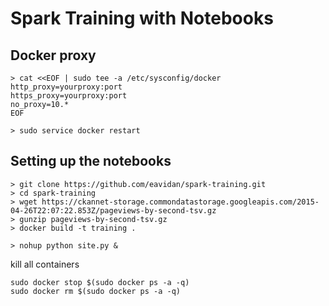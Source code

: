 # Spark Training with Notebooks

## Docker proxy
```
> cat <<EOF | sudo tee -a /etc/sysconfig/docker
http_proxy=yourproxy:port
https_proxy=yourproxy:port
no_proxy=10.*
EOF

> sudo service docker restart
```

## Setting up the notebooks
```
> git clone https://github.com/eavidan/spark-training.git
> cd spark-training
> wget https://ckannet-storage.commondatastorage.googleapis.com/2015-04-26T22:07:22.853Z/pageviews-by-second-tsv.gz
> gunzip pageviews-by-second-tsv.gz
> docker build -t training .
```
```
> nohup python site.py &
```

kill all containers
```
sudo docker stop $(sudo docker ps -a -q)
sudo docker rm $(sudo docker ps -a -q)
```
